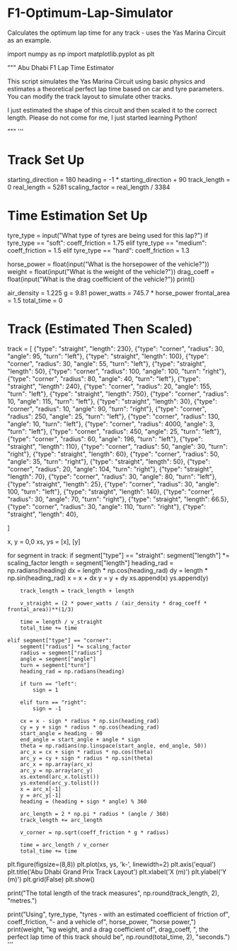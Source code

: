 # F1-Optimum-Lap-Simulator
Calculates the optimum lap time for any track - uses the Yas Marina Circuit as an example.

import numpy as np
import matplotlib.pyplot as plt

"""
Abu Dhabi F1 Lap Time Estimator

This script simulates the Yas Marina Circuit using basic physics and estimates
a theoretical perfect lap time based on car and tyre parameters.
You can modify the track layout to simulate other tracks.

I just estimated the shape of this circuit and then scaled it to the correct length.
Please do not come for me, I just started learning Python! 

"""
'''
# Track Set Up
starting_direction = 180
heading = -1 * starting_direction + 90
track_length = 0
real_length = 5281
scaling_factor = real_length / 3384

# Time Estimation Set Up
tyre_type = input("What type of tyres are being used for this lap?")
if tyre_type == "soft":
    coeff_friction = 1.75
elif tyre_type == "medium":
    coeff_friction = 1.5
elif tyre_type == "hard":
    coeff_friction = 1.3

horse_power = float(input("What is the horsepower of the vehicle?"))
weight = float(input("What is the weight of the vehicle?"))
drag_coeff = float(input("What is the drag coefficient of the vehicle?"))
print()

air_density = 1.225
g = 9.81
power_watts = 745.7 * horse_power
frontal_area = 1.5
total_time = 0

# Track (Estimated Then Scaled)
track = [
    {"type": "straight", "length": 230},
    {"type": "corner", "radius": 30, "angle": 95, "turn": "left"},
    {"type": "straight", "length": 100},
    {"type": "corner", "radius": 30, "angle": 55, "turn": "left"},
    {"type": "straight", "length": 50},
    {"type": "corner", "radius": 100, "angle": 100, "turn": "right"},
    {"type": "corner", "radius": 80, "angle": 40, "turn": "left"},
    {"type": "straight", "length": 240},
    {"type": "corner", "radius": 20, "angle": 155, "turn": "left"},
    {"type": "straight", "length": 750},
    {"type": "corner", "radius": 10, "angle": 115, "turn": "left"},
    {"type": "straight", "length": 30},
    {"type": "corner", "radius": 10, "angle": 90, "turn": "right"},
    {"type": "corner", "radius": 250, "angle": 25, "turn": "left"},
    {"type": "corner", "radius": 130, "angle": 10, "turn": "left"},
    {"type": "corner", "radius": 4000, "angle": 3, "turn": "left"},
    {"type": "corner", "radius": 450, "angle": 25, "turn": "left"},
    {"type": "corner", "radius": 60, "angle": 196, "turn": "left"},
    {"type": "straight", "length": 110},
    {"type": "corner", "radius": 50, "angle": 30, "turn": "right"},
    {"type": "straight", "length": 60},
    {"type": "corner", "radius": 50, "angle": 35, "turn": "right"},
    {"type": "straight", "length": 50},
    {"type": "corner", "radius": 20, "angle": 104, "turn": "right"},
    {"type": "straight", "length": 70},
    {"type": "corner", "radius": 30, "angle": 80, "turn": "left"},
    {"type": "straight", "length": 25},
    {"type": "corner", "radius": 30, "angle": 100, "turn": "left"},
    {"type": "straight", "length": 140},
    {"type": "corner", "radius": 30, "angle": 70, "turn": "right"},
    {"type": "straight", "length": 66.5},
    {"type": "corner", "radius": 30, "angle": 110, "turn": "right"},
    {"type": "straight", "length": 40},
    
]

x, y = 0,0
xs, ys = [x], [y]

for segment in track:
    if segment["type"] == "straight":
        segment["length"] *= scaling_factor
        length = segment["length"]
        heading_rad = np.radians(heading)
        dx = length * np.cos(heading_rad)
        dy = length * np.sin(heading_rad)
        x = x + dx
        y = y + dy
        xs.append(x)
        ys.append(y)

        track_length = track_length + length

        v_straight = (2 * power_watts / (air_density * drag_coeff * frontal_area))**(1/3)
        
        time = length / v_straight
        total_time += time

    elif segment["type"] == "corner":
        segment["radius"] *= scaling_factor
        radius = segment["radius"]
        angle = segment["angle"]
        turn = segment["turn"]
        heading_rad = np.radians(heading)

        if turn == "left":
            sign = 1
        
        elif turn == "right":
            sign = -1

        cx = x - sign * radius * np.sin(heading_rad)
        cy = y + sign * radius * np.cos(heading_rad)
        start_angle = heading - 90
        end_angle = start_angle + angle * sign
        theta = np.radians(np.linspace(start_angle, end_angle, 50))
        arc_x = cx + sign * radius * np.cos(theta)
        arc_y = cy + sign * radius * np.sin(theta)
        arc_x = np.array(arc_x)
        arc_y = np.array(arc_y)
        xs.extend(arc_x.tolist())
        ys.extend(arc_y.tolist())
        x = arc_x[-1]
        y = arc_y[-1]
        heading = (heading + sign * angle) % 360

        arc_length = 2 * np.pi * radius * (angle / 360)
        track_length += arc_length 

        v_corner = np.sqrt(coeff_friction * g * radius)
        
        time = arc_length / v_corner
        total_time += time


plt.figure(figsize=(8,8))
plt.plot(xs, ys, 'k-', linewidth=2)
plt.axis('equal')
plt.title('Abu Dhabi Grand Prix Track Layout')
plt.xlabel('X (m)')
plt.ylabel('Y (m)')
plt.grid(False)
plt.show()


print("The total length of the track measures", np.round(track_length, 2), "metres.")

print("Using", tyre_type, "tyres - with an estimated coefficient of friction of", coeff_friction, "- and a vehicle of", horse_power, "horse power,")
print(weight, "kg weight, and a drag coefficient of", drag_coeff, ", the perfect lap time of this track should be", np.round(total_time, 2), "seconds.")
'''

